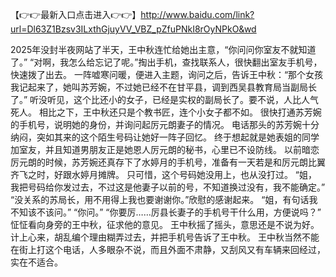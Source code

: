 【👉👉最新入口点击进入👉👉】http://www.baidu.com/link?url=Dl63Z1Bzsv3ILxthGjuyVV_VBZ_pZfuPNkI8rOyNPkO&wd





2025年没封半夜网站了半天，王中秋连忙给她出主意，“你问问你室友不就知道了。”
“对啊，我怎么给忘记了呢。”掏出手机，查找联系人，很快翻出室友手机号，快速拨了出去。
一阵嘘寒问暖，便进入主题，询问之后，告诉王中秋：“那个女孩我记起来了，她叫苏芳婉，不过她已经不在甘平县，调到西吴县教育局当副局长了。”
听没听见，这个比还小的女子，已经是实权的副局长了。要不说，人比人气死人。
相比之下，王中秋还只是个教书匠，连个小女子都不如。
很快打通苏芳婉的手机号，说明她的身份，并询问起厉元朗妻子的情况。
电话那头的苏芳婉十分纳闷，突如其来的这个陌生号码让她好一阵子回忆。
终于想起就是她表姐的同学加室友，并且知道男朋友正是她恩人厉元朗的秘书，心里已不设防线。
以前暗恋厉元朗的时候，苏芳婉还真存下了水婷月的手机号，准备有一天若是和厉元朗比翼齐飞之时，好跟水婷月摊牌。
只可惜，这个号码她没用上，也从没打过。
“姐，我把号码给你发过去，不过这是他妻子以前的号，不知道换过没有，我不能确定。”
“没关系的苏局长，用不用得上我也要谢谢你。”欣慰的感谢起来。
“姐，有句话我不知该不该问。”
“你问。”
“你要厉……厉县长妻子的手机号干什么用，方便说吗？”
怔怔看向身旁的王中秋，征求他的意见。
王中秋摇了摇头，意思还是不说为好。
计上心来，胡乱编个理由糊弄过去，并把手机号告诉了王中秋。
王中秋当然不能在街上打这个电话，人多眼杂不说，而且外面不肃静，又刮风又有车辆来回经过，实在不适合。
